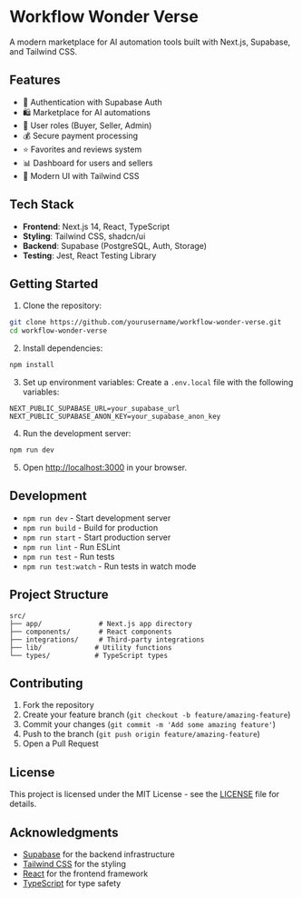 # Workflow Wonder Verse

A modern marketplace for AI automation tools built with Next.js, Supabase, and Tailwind CSS.

## Features

- 🔐 Authentication with Supabase Auth
- 🛍️ Marketplace for AI automations
- 👤 User roles (Buyer, Seller, Admin)
- 💰 Secure payment processing
- ⭐ Favorites and reviews system
- 📊 Dashboard for users and sellers
- 🎨 Modern UI with Tailwind CSS

## Tech Stack

- **Frontend**: Next.js 14, React, TypeScript
- **Styling**: Tailwind CSS, shadcn/ui
- **Backend**: Supabase (PostgreSQL, Auth, Storage)
- **Testing**: Jest, React Testing Library

## Getting Started

1. Clone the repository:
```bash
git clone https://github.com/yourusername/workflow-wonder-verse.git
cd workflow-wonder-verse
```

2. Install dependencies:
```bash
npm install
```

3. Set up environment variables:
Create a `.env.local` file with the following variables:
```env
NEXT_PUBLIC_SUPABASE_URL=your_supabase_url
NEXT_PUBLIC_SUPABASE_ANON_KEY=your_supabase_anon_key
```

4. Run the development server:
```bash
npm run dev
```

5. Open [http://localhost:3000](http://localhost:3000) in your browser.

## Development

- `npm run dev` - Start development server
- `npm run build` - Build for production
- `npm run start` - Start production server
- `npm run lint` - Run ESLint
- `npm run test` - Run tests
- `npm run test:watch` - Run tests in watch mode

## Project Structure

```
src/
├── app/              # Next.js app directory
├── components/       # React components
├── integrations/     # Third-party integrations
├── lib/             # Utility functions
└── types/           # TypeScript types
```

## Contributing

1. Fork the repository
2. Create your feature branch (`git checkout -b feature/amazing-feature`)
3. Commit your changes (`git commit -m 'Add some amazing feature'`)
4. Push to the branch (`git push origin feature/amazing-feature`)
5. Open a Pull Request

## License

This project is licensed under the MIT License - see the [LICENSE](LICENSE) file for details.

## Acknowledgments

- [Supabase](https://supabase.io/) for the backend infrastructure
- [Tailwind CSS](https://tailwindcss.com/) for the styling
- [React](https://reactjs.org/) for the frontend framework
- [TypeScript](https://www.typescriptlang.org/) for type safety
